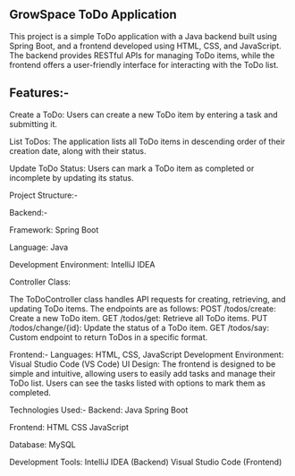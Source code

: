 ## GrowSpace ToDo Application

This project is a simple ToDo application with a Java backend built using Spring Boot, and a frontend developed using HTML, CSS, and JavaScript. The backend provides RESTful APIs for managing ToDo items, while the frontend offers a user-friendly interface for interacting with the ToDo list.

## Features:-
Create a ToDo: Users can create a new ToDo item by entering a task and submitting it.

List ToDos: The application lists all ToDo items in descending order of their creation date, along with their status.

Update ToDo Status: Users can mark a ToDo item as completed or incomplete by updating its status.

Project Structure:-

Backend:-

Framework: Spring Boot

Language: Java

Development Environment: IntelliJ IDEA

Controller Class:

The ToDoController class handles API requests for creating, retrieving, and updating ToDo items.
The endpoints are as follows:
POST /todos/create: Create a new ToDo item.
GET /todos/get: Retrieve all ToDo items.
PUT /todos/change/{id}: Update the status of a ToDo item.
GET /todos/say: Custom endpoint to return ToDos in a specific format.

Frontend:-
Languages: HTML, CSS, JavaScript
Development Environment: Visual Studio Code (VS Code)
UI Design:
The frontend is designed to be simple and intuitive, allowing users to easily add tasks and manage their ToDo list.
Users can see the tasks listed with options to mark them as completed.

Technologies Used:-
Backend:
Java Spring Boot

Frontend:
HTML CSS JavaScript

Database:
MySQL

Development Tools:
IntelliJ IDEA (Backend) Visual Studio Code (Frontend)

